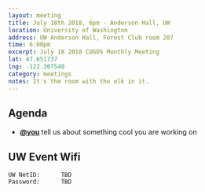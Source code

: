 ```yaml
---
layout: meeting
title: July 18th 2018, 6pm - Anderson Hall, UW
location: University of Washington
address: UW Anderson Hall, Forest Club room 207
time: 6:00pm
excerpt: July 18 2018 CUGOS Monthly Meeting
lat: 47.651737
lng: -122.307540
category: meetings
notes: It's the room with the elk in it.
---
```



## Agenda
- **[@you](http://cugos.org/people/)** tell us about something cool you are working on


## UW Event Wifi

```
UW NetID:      TBD
Password:      TBD
```
